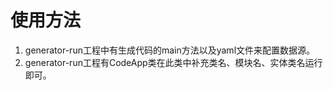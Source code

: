 # 使用方法
1. generator-run工程中有生成代码的main方法以及yaml文件来配置数据源。
2. generator-run工程有CodeApp类在此类中补充类名、模块名、实体类名运行即可。
